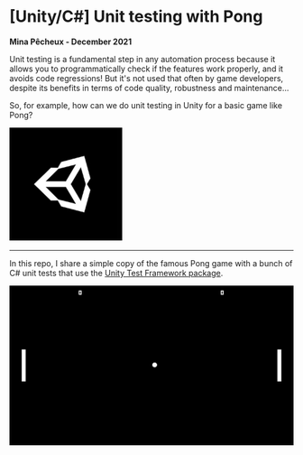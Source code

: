 # [Unity/C#] Unit testing with Pong

**Mina Pêcheux - December 2021**

Unit testing is a fundamental step in any automation process because it allows you to programmatically check if the features work properly, and it avoids code regressions! But it's not used that often by game developers, despite its benefits in terms of code quality, robustness and maintenance...

So, for example, how can we do unit testing in Unity for a basic game like Pong?

<!-- You can read it in text format [on Medium](https://mina-pecheux.medium.com/how-to-create-a-simple-behaviour-tree-in-unity-c-3964c84c060e), or watch it [on Youtube](https://www.youtube.com/watch?v=aR6wt5BlE-E). -->

<img src="Refs/thumbnail.jpg" width="200" height="auto" />

---

In this repo, I share a simple copy of the famous Pong game with a bunch of C# unit tests that use the [Unity Test Framework package](https://docs.unity3d.com/Packages/com.unity.test-framework@1.1/manual/index.html).

![demo](Refs/demo.gif)
